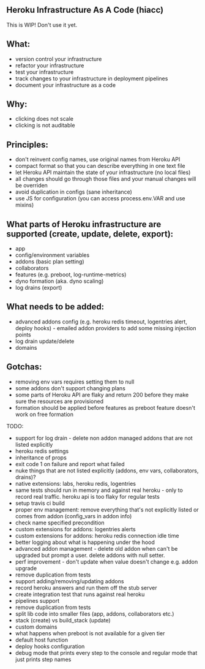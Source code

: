 Heroku Infrastructure As A Code (hiacc)
-------

This is WIP! Don't use it yet.

What:
------
- version control your infrastructure 
- refactor your infrastructure
- test your infrastructure 
- track changes to your infrastructure in deployment pipelines
- document your infrastructure as a code

Why:
------
- clicking does not scale
- clicking is not auditable

Principles:
------
- don't reinvent config names, use original names from Heroku API
- compact format so that you can describe everything in one text file
- let Heroku API maintain the state of your infrastructure (no local files)
- all changes should go through those files and your manual changes will be overriden 
- avoid duplication in configs (sane inheritance)
- use JS for configuration (you can access process.env.VAR and use mixins)

What parts of Heroku infrastructure are supported (create, update, delete, export):
------
- app
- config/environment variables
- addons (basic plan setting)
- collaborators
- features (e.g. preboot, log-runtime-metrics)
- dyno formation (aka. dyno scaling)
- log drains (export)

What needs to be added:
------
- advanced addons config (e.g. heroku redis timeout, logentries alert, deploy hooks) - emailed addon providers to add some missing injection points
- log drain update/delete
- domains


Gotchas:
------
- removing env vars requires setting them to null
- some addons don't support changing plans
- some parts of Heroku API are flaky and return 200 before they make sure the resources are provisioned 
- formation should be applied before features as preboot feature doesn't work on free formation

TODO: 
- support for log drain - delete non addon managed addons that are not listed explicitly
- heroku redis settings
- inheritance of props
- exit code 1 on failure and report what failed
- nuke things that are not listed explicitly (addons, env vars, collaborators, drains)?
- native extensions: labs, heroku redis, logentries
- same tests should run in memory and against real heroku - only to record real traffic. heroku api is too flaky for regular tests
- setup travis ci build 
- proper env management: remove everything that's not explicitly listed or comes from addon (config_vars in addon info)
- check name specified precondition
- custom extensions for addons: logentries alerts
- custom extensions for addons: heroku redis connection idle time
- better logging about what is happening under the hood
- advanced addon management - delete old addon when can't be upgraded but prompt a user. delete addons with null setter.
- perf improvement - don't update when value doesn't change e.g. addon upgrade
- remove duplication from tests
- support adding/removing/updating addons 
- record heroku answers and run them off the stub server 
- create integration test that runs against real heroku 
- pipelines support
- remove duplication from tests
- split lib code into smaller files (app, addons, collaborators etc.)
- stack (create) vs build_stack (update)
- custom domains
- what happens when preboot is not available for a given tier
- default host function
- deploy hooks configuration
- debug mode that prints every step to the console and regular mode that just prints step names
